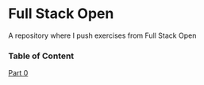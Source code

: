 # Full Stack Open
A repository where I push exercises from Full Stack Open

### Table of Content

[Part 0](https://github.com/codistiano/fullstackopen/tree/main/Part-0)
